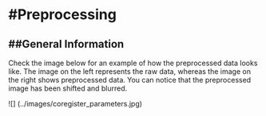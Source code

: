 #Preprocessing
===============
##General Information
---------------
Check the image below for an example of how the preprocessed data looks like. The image on the left represents the raw data, whereas the image on the right shows preprocessed data. You can notice that the preprocessed image has been shifted and blurred.

![] (../images/coregister_parameters.jpg)

